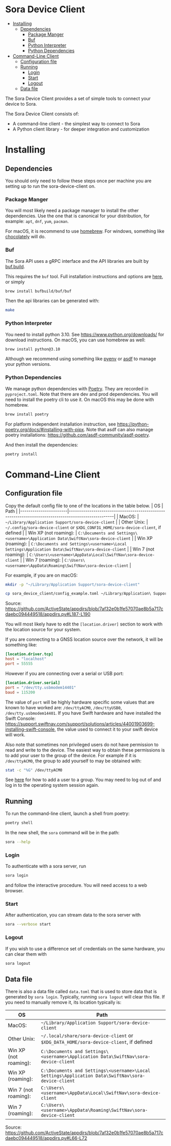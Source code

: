 Sora Device Client
=================

<!-- vim-markdown-toc GFM -->

* [Installing](#installing)
  * [Dependencies](#dependencies)
    * [Package Manger](#package-manger)
    * [Buf](#buf)
    * [Python Interpreter](#python-interpreter)
    * [Python Dependencies](#python-dependencies)
* [Command-Line Client](#command-line-client)
  * [Configuration file](#configuration-file)
  * [Running](#running)
    * [Login](#login)
    * [Start](#start)
    * [Logout](#logout)
  * [Data file](#data-file)

<!-- vim-markdown-toc -->

The Sora Device Client provides a set of simple tools to connect your device to Sora.

The Sora Device Client consists of:

 - A command-line client - the simplest way to connect to Sora
 - A Python client library - for deeper integration and customization

# Installing
## Dependencies

You should only need to follow these steps once per machine you are setting up to run the sora-device-client on.

### Package Manger
You will most likely need a package manager to install the other dependencies. Use the one that is canonical for your distribution, for example: `apt`, `dnf`, `yum`, `pacman`.

For macOS, it is recommend to use [homebrew](https://brew.sh/). For windows, something like [chocolately](https://chocolatey.org/) will do.


### Buf

The Sora API uses a gRPC interface and the API libraries are built by
[buf.build](https://buf.build/).

This requires the `buf` tool. Full installation instructions and options are
[here](https://docs.buf.build/installation), or simply
```bash
brew install bufbuild/buf/buf
```

Then the api libraries can be generated with:
```bash
make
```

### Python Interpreter
You need to install python 3.10. See <https://www.python.org/downloads/> for download instructions.
On macOS, you can use homebrew as well:
```bash
brew install python@3.10
```
Although we recommend using something like [pyenv](https://github.com/pyenv/pyenv)
or [asdf](https://asdf-vm.com/) to manage your python versions.

### Python Dependencies

We manage python dependencies with [Poetry](https://python-poetry.org/).
They are recorded in `pyproject.toml`. Note that there are dev and prod dependencies.
You will need to install the poetry cli to use it. On macOS this may be done with homebrew.
```bash
brew install poetry
```
For platform independent installation instruction, see <https://python-poetry.org/docs/#installing-with-pipx>. Note that asdf can also manage poetry installations: <https://github.com/asdf-community/asdf-poetry>.

And then install the dependencies:
```bash
poetry install
```

# Command-Line Client

## Configuration file
Copy the default config file to one of the locations in the table below.
| OS                    | Path                                                                                               |
|-----------------------|----------------------------------------------------------------------------------------------------|
| MacOS:                | `~/Library/Application Support/sora-device-client`                                                         |
| Other Unix:           | `~/.config/sora-device-client` or `$XDG_CONFIG_HOME/sora-device-client`, if defined                |
| Win XP (not roaming): | `C:\Documents and Settings\<username>\Application Data\SwiftNav\sora-device-client`                |
| Win XP (roaming):     | `C:\Documents and Settings\<username>\Local Settings\Application Data\SwiftNav\sora-device-client` |
| Win 7  (not roaming): | `C:\Users\<username>\AppData\Local\SwiftNav\sora-device-client`                                    |
| Win 7  (roaming):     | `C:\Users\<username>\AppData\Roaming\SwiftNav\sora-device-client`                                  |

For example, if you are on macOS:
```bash
mkdir -p "~/Library/Application Support/sora-device-client"
```

```bash
cp sora_device_client/config_example.toml ~/Library/Application\ Support/sora-device-client/config.toml
```
Source: https://github.com/ActiveState/appdirs/blob/7af32e0b1fe57070ae8b5a717cdaebc094449518/appdirs.py#L187-L190

You will most likely have to edit the `[location.driver]` section to work with the location source for your system.

If you are connecting to a GNSS location source over the network, it will be something like:
```toml
[location.driver.tcp]
host = "localhost"
port = 55555
```
However if you are connecting over a serial or USB port:
```toml
[location.driver.serial]
port = "/dev/tty.usbmodem14401"
baud = 115200
```
The value of `port` will be highly hardware specific some values that are known to have worked are: `/dev/ttyACM0`, `/dev/ttyUSB0`, `/dev/tty.usbmodem14401`.
If you have Swift hardware and have installed the Swift Console: https://support.swiftnav.com/support/solutions/articles/44001903699-installing-swift-console, the value used to connect it to your swift device will work.

Also note that sometimes non privileged users do not have permission to read and write to the device. The easiest way to obtain these permissions is to add your user to the group of the device. For example if it is `/dev/ttyACM0`, the group to add yourself to may be obtained with:
```bash
stat -c "%G" /dev/ttyACM0
```
See [here](https://wiki.archlinux.org/title/users_and_groups#Other_examples_of_user_management) for how to add a user to a group. You may need to log out of and log in to the operating system session again.

## Running
To run the command-line client, launch a shell from poetry:
```bash
poetry shell
```
In the new shell, the `sora` command will be in the path:
```bash
sora --help
```

### Login
To authenticate with a sora server, run
```bash
sora login
```
and follow the interactive procedure. You will need access to a web browser.

### Start
After authentication, you can stream data to the sora server with
```bash
sora --verbose start
```

### Logout
If you wish to use a difference set of credentials on the same hardware, you can clear them with
```bash
sora logout
```

## Data file
There is also a data file called `data.toml` that is used to store data that is generated by `sora login`. Typically, running `sora logout` will clear this file.
If you need to manually remove it, its location typically is:

| OS                    | Path                                                                                               |
|-----------------------|----------------------------------------------------------------------------------------------------|
| MacOS:                | `~/Library/Application Support/sora-device-client`                                                 |
| Other Unix:           | `~/.local/share/sora-device-client` or `$XDG_DATA_HOME/sora-device-client`, if defined             |
| Win XP (not roaming): | `C:\Documents and Settings\<username>\Application Data\SwiftNav\sora-device-client`                |
| Win XP (roaming):     | `C:\Documents and Settings\<username>\Local Settings\Application Data\SwiftNav\sora-device-client` |
| Win 7  (not roaming): | `C:\Users\<username>\AppData\Local\SwiftNav\sora-device-client`                                    |
| Win 7  (roaming):     | `C:\Users\<username>\AppData\Roaming\SwiftNav\sora-device-client`                                  |

Source: https://github.com/ActiveState/appdirs/blob/7af32e0b1fe57070ae8b5a717cdaebc094449518/appdirs.py#L66-L72
